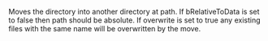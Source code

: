 Moves the directory into another directory at path.  If bRelativeToData is set to false then path should be absolute. If overwrite is set to true any existing files with the same name will be overwritten by the move.
